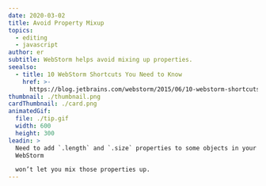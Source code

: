 ```yaml
---
date: 2020-03-02
title: Avoid Property Mixup
topics:
  - editing
  - javascript
author: er
subtitle: WebStorm helps avoid mixing up properties.
seealso:
  - title: 10 WebStorm Shortcuts You Need to Know
    href: >-
      https://blog.jetbrains.com/webstorm/2015/06/10-webstorm-shortcuts-you-need-to-know/
thumbnail: ./thumbnail.png
cardThumbnail: ./card.png
animatedGif:
  file: ./tip.gif
  width: 600
  height: 300
leadin: >
  Need to add `.length` and `.size` properties to some objects in your code?
  WebStorm 

  won’t let you mix those properties up.
---
```


